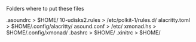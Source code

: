 Folders where to put these files

.asoundrc        > $HOME/
10-udisks2.rules > /etc/polkit-1/rules.d/
alacritty.toml   > $HOME/.config/alacritty/
asound.conf      > /etc/
xmonad.hs        > $HOME/.config/xmonad/
.bashrc          > $HOME/
.xinitrc         > $HOME/

